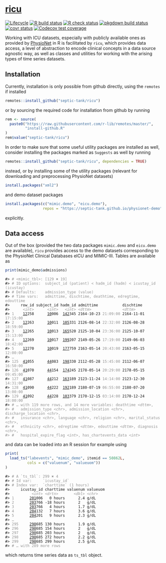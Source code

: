 
<!-- README.md is generated from README.Rmd. Please edit that file -->

# [ricu](https://septic-tank.github.io/ricu/)

<!-- badges: start -->

[![Lifecycle](https://img.shields.io/badge/lifecycle-maturing-blue.svg)](https://www.tidyverse.org/lifecycle/#maturing)
[![R build
status](https://github.com/septic-tank/ricu/workflows/build/badge.svg)](https://github.com/septic-tank/ricu/actions?query=workflow%3Abuild)
[![R check
status](https://github.com/septic-tank/ricu/workflows/check/badge.svg)](https://github.com/septic-tank/ricu/actions?query=workflow%3Acheck)
[![pkgdown build
status](https://github.com/septic-tank/ricu/workflows/pkgdown/badge.svg)](https://github.com/septic-tank/ricu/actions?query=workflow%3Apkgdown)
[![covr
status](https://github.com/septic-tank/ricu/workflows/coverage/badge.svg)](https://github.com/septic-tank/ricu/actions?query=workflow%3Acoverage)
[![Codecov test
coverage](https://codecov.io/gh/septic-tank/ricu/branch/master/graph/badge.svg?token=HvOM3yosW3)](https://codecov.io/gh/septic-tank/ricu)
<!-- badges: end -->

Working with ICU datasets, especially with publicly available ones as
provided by [PhysioNet](https://physionet.org) in R is facilitated by
`ricu`, which provides data access, a level of abstraction to encode
clinical concepts in a data source agnostic way, as well as classes and
utilities for working with the arising types of time series datasets.

## Installation

Currently, installation is only possible from github directly, using the
`remotes` if installed

``` r
remotes::install_github("septic-tank/ricu")
```

or by sourcing the required code for installation from github by running

``` r
rem <- source(
  paste0("https://raw.githubusercontent.com/r-lib/remotes/master/",
         "install-github.R"
)
rem$value("septic-tank/ricu")
```

In order to make sure that some useful utility packages are installed as
well, consider installing the packages marked as `Suggests` as well by
running

``` r
remotes::install_github("septic-tank/ricu", dependencies = TRUE)
```

instead, or by installing some of the utility packages (relevant for
downloading and preprocessing PhysioNet datasets)

``` r
install.packages("xml2")
```

and demo dataset packages

``` r
install.packages(c("mimic.demo", "eicu.demo"),
                 repos = "https://septic-tank.github.io/physionet-demo")
```

explicitly.

## Data access

Out of the box (provided the two data packages `mimic.demo` and
`eicu.demo` are available), `ricu` provides access to the demo datasets
corresponding to the PhysioNet Clinical Databases eICU and MIMIC-III.
Tables are available as

``` r
print(mimic_demo$admissions)
```

<PRE class="fansi fansi-output"><CODE>#&gt; <span style='color: #949494;'># &lt;mimic_tbl&gt;: [129 ✖ 19]</span><span>
#&gt; </span><span style='color: #949494;'># ID options:  subject_id (patient) &lt; hadm_id (hadm) &lt; icustay_id (icustay)</span><span>
#&gt; </span><span style='color: #949494;'># Defaults:    admission_type (value)</span><span>
#&gt; </span><span style='color: #949494;'># Time vars:   admittime, dischtime, deathtime, edregtime, edouttime</span><span>
#&gt;     row_id subject_id hadm_id admittime           dischtime
#&gt;      </span><span style='color: #949494;font-style: italic;'>&lt;int&gt;</span><span>      </span><span style='color: #949494;font-style: italic;'>&lt;int&gt;</span><span>   </span><span style='color: #949494;font-style: italic;'>&lt;int&gt;</span><span> </span><span style='color: #949494;font-style: italic;'>&lt;dttm&gt;</span><span>              </span><span style='color: #949494;font-style: italic;'>&lt;dttm&gt;</span><span>
#&gt; </span><span style='color: #949494;'>1</span><span>    </span><span style='text-decoration: underline;'>12</span><span>258      </span><span style='text-decoration: underline;'>10</span><span>006  </span><span style='text-decoration: underline;'>142</span><span>345 2164-10-23 </span><span style='color: #949494;'>21:09:00</span><span> 2164-11-01 </span><span style='color: #949494;'>17:15:00</span><span>
#&gt; </span><span style='color: #949494;'>2</span><span>    </span><span style='text-decoration: underline;'>12</span><span>263      </span><span style='text-decoration: underline;'>10</span><span>011  </span><span style='text-decoration: underline;'>105</span><span>331 2126-08-14 </span><span style='color: #949494;'>22:32:00</span><span> 2126-08-28 </span><span style='color: #949494;'>18:59:00</span><span>
#&gt; </span><span style='color: #949494;'>3</span><span>    </span><span style='text-decoration: underline;'>12</span><span>265      </span><span style='text-decoration: underline;'>10</span><span>013  </span><span style='text-decoration: underline;'>165</span><span>520 2125-10-04 </span><span style='color: #949494;'>23:36:00</span><span> 2125-10-07 </span><span style='color: #949494;'>15:13:00</span><span>
#&gt; </span><span style='color: #949494;'>4</span><span>    </span><span style='text-decoration: underline;'>12</span><span>269      </span><span style='text-decoration: underline;'>10</span><span>017  </span><span style='text-decoration: underline;'>199</span><span>207 2149-05-26 </span><span style='color: #949494;'>17:19:00</span><span> 2149-06-03 </span><span style='color: #949494;'>18:42:00</span><span>
#&gt; </span><span style='color: #949494;'>5</span><span>    </span><span style='text-decoration: underline;'>12</span><span>270      </span><span style='text-decoration: underline;'>10</span><span>019  </span><span style='text-decoration: underline;'>177</span><span>759 2163-05-14 </span><span style='color: #949494;'>20:43:00</span><span> 2163-05-15 </span><span style='color: #949494;'>12:00:00</span><span>
#&gt; </span><span style='color: #949494;'>…</span><span>
#&gt; </span><span style='color: #949494;'>125</span><span>  </span><span style='text-decoration: underline;'>41</span><span>055      </span><span style='text-decoration: underline;'>44</span><span>083  </span><span style='text-decoration: underline;'>198</span><span>330 2112-05-28 </span><span style='color: #949494;'>15:45:00</span><span> 2112-06-07 </span><span style='color: #949494;'>16:50:00</span><span>
#&gt; </span><span style='color: #949494;'>126</span><span>  </span><span style='text-decoration: underline;'>41</span><span>070      </span><span style='text-decoration: underline;'>44</span><span>154  </span><span style='text-decoration: underline;'>174</span><span>245 2178-05-14 </span><span style='color: #949494;'>20:29:00</span><span> 2178-05-15 </span><span style='color: #949494;'>09:45:00</span><span>
#&gt; </span><span style='color: #949494;'>127</span><span>  </span><span style='text-decoration: underline;'>41</span><span>087      </span><span style='text-decoration: underline;'>44</span><span>212  </span><span style='text-decoration: underline;'>163</span><span>189 2123-11-24 </span><span style='color: #949494;'>14:14:00</span><span> 2123-12-30 </span><span style='color: #949494;'>14:31:00</span><span>
#&gt; </span><span style='color: #949494;'>128</span><span>  </span><span style='text-decoration: underline;'>41</span><span>090      </span><span style='text-decoration: underline;'>44</span><span>222  </span><span style='text-decoration: underline;'>192</span><span>189 2180-07-19 </span><span style='color: #949494;'>06:55:00</span><span> 2180-07-20 </span><span style='color: #949494;'>13:00:00</span><span>
#&gt; </span><span style='color: #949494;'>129</span><span>  </span><span style='text-decoration: underline;'>41</span><span>092      </span><span style='text-decoration: underline;'>44</span><span>228  </span><span style='text-decoration: underline;'>103</span><span>379 2170-12-15 </span><span style='color: #949494;'>03:14:00</span><span> 2170-12-24 </span><span style='color: #949494;'>18:00:00</span><span>
#&gt; </span><span style='color: #949494;'># … with 119 more rows, and 14 more variables: deathtime </span><span style='color: #949494;font-style: italic;'>&lt;dttm&gt;</span><span style='color: #949494;'>,
#&gt; #   admission_type </span><span style='color: #949494;font-style: italic;'>&lt;chr&gt;</span><span style='color: #949494;'>, admission_location </span><span style='color: #949494;font-style: italic;'>&lt;chr&gt;</span><span style='color: #949494;'>, discharge_location </span><span style='color: #949494;font-style: italic;'>&lt;chr&gt;</span><span style='color: #949494;'>,
#&gt; #   insurance </span><span style='color: #949494;font-style: italic;'>&lt;chr&gt;</span><span style='color: #949494;'>, language </span><span style='color: #949494;font-style: italic;'>&lt;chr&gt;</span><span style='color: #949494;'>, religion </span><span style='color: #949494;font-style: italic;'>&lt;chr&gt;</span><span style='color: #949494;'>, marital_status </span><span style='color: #949494;font-style: italic;'>&lt;chr&gt;</span><span style='color: #949494;'>,
#&gt; #   ethnicity </span><span style='color: #949494;font-style: italic;'>&lt;chr&gt;</span><span style='color: #949494;'>, edregtime </span><span style='color: #949494;font-style: italic;'>&lt;dttm&gt;</span><span style='color: #949494;'>, edouttime </span><span style='color: #949494;font-style: italic;'>&lt;dttm&gt;</span><span style='color: #949494;'>, diagnosis </span><span style='color: #949494;font-style: italic;'>&lt;chr&gt;</span><span style='color: #949494;'>,
#&gt; #   hospital_expire_flag </span><span style='color: #949494;font-style: italic;'>&lt;int&gt;</span><span style='color: #949494;'>, has_chartevents_data </span><span style='color: #949494;font-style: italic;'>&lt;int&gt;</span><span>
</span></CODE></PRE>

and data can be loaded into an R session for example using

``` r
print(
  load_ts("labevents", "mimic_demo", itemid == 50862L,
          cols = c("valuenum", "valueuom"))
)
```

<PRE class="fansi fansi-output"><CODE>#&gt; <span style='color: #949494;'># A `ts_tbl`: 299 ✖ 4</span><span>
#&gt; </span><span style='color: #949494;'># Id var:     `icustay_id`</span><span>
#&gt; </span><span style='color: #949494;'># Index var:  `charttime` (1 hours)</span><span>
#&gt;     icustay_id charttime valuenum valueuom
#&gt;          </span><span style='color: #949494;font-style: italic;'>&lt;int&gt;</span><span> </span><span style='color: #949494;font-style: italic;'>&lt;drtn&gt;</span><span>       </span><span style='color: #949494;font-style: italic;'>&lt;dbl&gt;</span><span> </span><span style='color: #949494;font-style: italic;'>&lt;chr&gt;</span><span>
#&gt; </span><span style='color: #949494;'>1</span><span>       </span><span style='text-decoration: underline;'>201</span><span>006   0 hours      2.4 g/dL
#&gt; </span><span style='color: #949494;'>2</span><span>       </span><span style='text-decoration: underline;'>203</span><span>766 -18 hours      2   g/dL
#&gt; </span><span style='color: #949494;'>3</span><span>       </span><span style='text-decoration: underline;'>203</span><span>766   4 hours      1.7 g/dL
#&gt; </span><span style='color: #949494;'>4</span><span>       </span><span style='text-decoration: underline;'>204</span><span>132   7 hours      3.6 g/dL
#&gt; </span><span style='color: #949494;'>5</span><span>       </span><span style='text-decoration: underline;'>204</span><span>201   9 hours      2.3 g/dL
#&gt; </span><span style='color: #949494;'>…</span><span>
#&gt; </span><span style='color: #949494;'>295</span><span>     </span><span style='text-decoration: underline;'>298</span><span>685 130 hours      1.9 g/dL
#&gt; </span><span style='color: #949494;'>296</span><span>     </span><span style='text-decoration: underline;'>298</span><span>685 154 hours      2   g/dL
#&gt; </span><span style='color: #949494;'>297</span><span>     </span><span style='text-decoration: underline;'>298</span><span>685 203 hours      2   g/dL
#&gt; </span><span style='color: #949494;'>298</span><span>     </span><span style='text-decoration: underline;'>298</span><span>685 272 hours      2.2 g/dL
#&gt; </span><span style='color: #949494;'>299</span><span>     </span><span style='text-decoration: underline;'>298</span><span>685 299 hours      2.5 g/dL
#&gt; </span><span style='color: #949494;'># … with 289 more rows</span><span>
</span></CODE></PRE>

which returns time series data as `ts_tbl` object.
